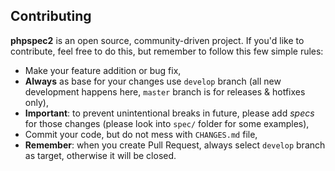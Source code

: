 Contributing
------------

__phpspec2__ is an open source, community-driven project. If you'd like to contribute, feel free to do this, but remember to follow this few simple rules:

- Make your feature addition or bug fix,
- __Always__ as base for your changes use `develop` branch (all new development happens here, `master` branch is for releases & hotfixes only),
- __Important__: to prevent unintentional breaks in future, please add _specs_ for those changes (please look into `spec/` folder for some examples),
- Commit your code, but do not mess with `CHANGES.md` file,
- __Remember__: when you create Pull Request, always select `develop` branch as target, otherwise it will be closed.